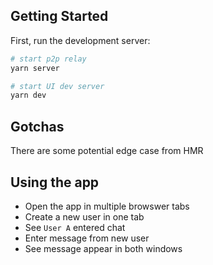 ## Getting Started

First, run the development server:

```bash
# start p2p relay
yarn server

# start UI dev server
yarn dev
```

## Gotchas

There are some potential edge case from HMR


## Using the app

* Open the app in multiple browswer tabs
* Create a new user in one tab
* See `User A` entered chat
* Enter message from new user
* See message appear in both windows
